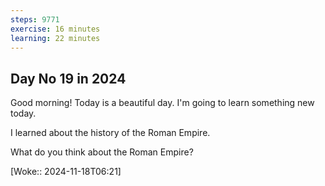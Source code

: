 ```yaml
---
steps: 9771
exercise: 16 minutes
learning: 22 minutes
---
```

## Day No 19 in 2024
Good morning! Today is a beautiful day.
I'm going to learn something new today.

I learned about the history of the Roman Empire.

What do you think about the Roman Empire?

[Woke:: 2024-11-18T06:21]